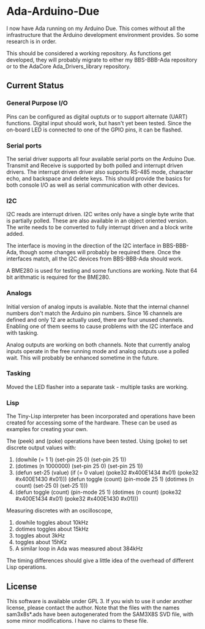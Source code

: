 # Ada-Arduino-Due
I now have Ada running on my Arduino Due.  This comes without all the infrastructure that
the Arduino development environment provides.  So some research is in order.

This should be considered a working repository.  As functions get developed, they will
probably migrate to either my BBS-BBB-Ada repository or to the AdaCore Ada_Drivers_library
repository.

## Current Status

### General Purpose I/O
Pins can be configured as digital ouptuts or to support alternate (UART)
functions.  Digital input should work, but hasn't yet been tested.  Since the
on-board LED is connected to one of the GPIO pins, it can be flashed.

### Serial ports
The serial driver supports all four available serial ports on the Arduino Due.
Transmit and Receive is supported by both polled and interrupt driven drivers.
The interrupt driven driver also supports RS-485 mode, character echo, and
backspace and delete keys.  This should provide the basics for both console I/O
as well as serial communication with other devices.

### I2C
I2C reads are interrupt driven.  I2C writes only have a single byte write that
is partially polled.  These are also available in an object oriented version.
The write needs to be converted to fully interrupt driven and a block write added.

The interface is moving in the direction of the I2C interface in BBS-BBB-Ada,
though some changes will probably be required there.  Once the interfaces match,
all the I2C devices from BBS-BBB-Ada should work.

A BME280 is used for testing and some functions are working.  Note that 64 bit
arithmatic is required for the BME280.

### Analogs
Initial version of analog inputs is available.  Note that the internal channel
numbers don't match the Arduino pin numbers.  Since 16 channels are defined and
only 12 are actually used, there are four unused channels.  Enabling one of them
seems to cause problems with the I2C interface and with tasking.

Analog outputs are working on both channels.  Note that currently analog inputs
operate in the free running mode and analog outputs use a polled wait.  This
will probably be enhanced sometime in the future.

### Tasking
Moved the LED flasher into a separate task - multiple tasks are working.

### Lisp
The Tiny-Lisp interpreter has been incorporated and operations have been created
for accessing some of the hardware.  These can be used as examples for creating
your own.

The (peek) and (poke) operations have been tested.  Using (poke) to set discrete
output values with:
1. (dowhile (= 1 1) (set-pin 25 0) (set-pin 25 1))
2. (dotimes (n 1000000) (set-pin 25 0) (set-pin 25 1))
3. (defun set-25 (value)
    (if (= 0 value)
      (poke32 #x400E1434 #x01)
      (poke32 #x400E1430 #x01)))
  (defun toggle (count)
    (pin-mode 25 1)
    (dotimes (n count)
      (set-25 0)
      (set-25 1)))
4. (defun toggle (count)
     (pin-mode 25 1)
     (dotimes (n count) (poke32 #x400E1434 #x01) (poke32 #x400E1430 #x01)))

Measuring discretes with an oscilloscope,
1. dowhile toggles about 10kHz
2. dotimes toggles about 15kHz
3. toggles about 3kHz
4. toggles about 15hKz
0. A similar loop in Ada was measured about 384kHz

The timing differences should give a little idea of the overhead of different
Lisp operations.

## License
This software is available under GPL 3.  If you wish to use it under another license,
please contact the author.  Note that the files with the names sam3x8s*.ads have been
autogenerated from the SAM3X8S SVD file, with some minor modifications.  I have no
claims to these file.
